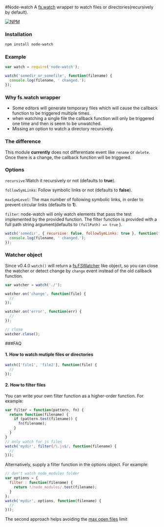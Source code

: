 #Node-watch
A [fs.watch](http://nodejs.org/api/fs.html#fs_fs_watch_filename_options_listener) wrapper to watch files or directories(recursively by default).

[![NPM](https://nodei.co/npm/node-watch.png?downloads=true&downloadRank=true&stars=true)](https://nodei.co/npm/node-watch.png/)


### Installation

```bash
npm install node-watch
```

### Example

```js
var watch = require('node-watch');

watch('somedir_or_somefile', function(filename) {
  console.log(filename, ' changed.');
});
```

### Why fs.watch wrapper

* Some editors will generate temporary files which will cause the callback function to be triggered multiple times.
* when watching a single file the callback function will only be triggered one time and then is seem to be unwatched.
* Missing an option to watch a directory recursively.


### The difference
This module **currently** does not differentiate event like `rename` or `delete`. Once there is a change, the callback function will be triggered.


### Options

`recursive`:Watch it recursively or not (defaults to **true**).

`followSymLinks`: Follow symbolic links or not (defaults to **false**).

`maxSymLevel`: The max number of following symbolic links, in order to prevent circular links (defaults to **1**).

`filter`: node-watch will only watch elements that pass the test implemented by the provided function. The filter function is provided with a full path string argument(defaults to ```(fullPath) => true``` ).


```js
watch('somedir', { recursive: false, followSymLinks: true }, function(filename) {
  console.log(filename, ' changed.');
});
```

### Watcher object

Since v0.4.0 `watch()` will return a [fs.FSWatcher](https://nodejs.org/api/fs.html#fs_class_fs_fswatcher) like object,
so you can close the watcher or detect change by `change` event instead of the old callback function.

```js
var watcher = watch('./');

watcher.on('change', function(file) {
  //
});

watcher.on('error', function(err) {
  //
});

// close
watcher.close();
```


###FAQ

#### 1. How to watch mutiple files or directories

```js
watch(['file1', 'file2'], function(file) {
  //
});
```

#### 2. How to filter files

You can write your own filter function as a higher-order function. For example:

```js
var filter = function(pattern, fn) {
  return function(filename) {
    if (pattern.test(filename)) {
      fn(filename);
    }
  }
}
// only watch for js files
watch('mydir', filter(/\.js$/, function(filename) {
  //
}));
```

Alternatively, supply a filter function in the options object. For example:
```js
// don't watch node_modules folder
var options = {
  filter : function(filename) {
    return !/node_modules/.test(filename);
  }
};
watch('mydir', options, function(filename) {
  //
}));
```
The second approach helps avoiding the [max open files](http://stackoverflow.com/questions/3734932/max-open-files-for-working-process) limit

